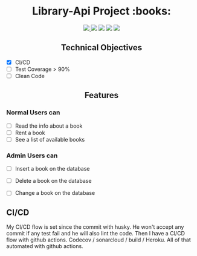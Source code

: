 <p>
  <h1 align="center"> Library-Api Project :books: </h1>
<p/>

<p align="center">
  <a href="https://codecov.io/gh/LeoAntunesBrombilla/Library-Api">
   <img src="https://codecov.io/gh/LeoAntunesBrombilla/Library-Api/branch/main/graph/badge.svg?token=Z72HUXRU90"/>
  </a>
  <img src="https://sonarcloud.io/api/project_badges/measure?project=LeoAntunesBrombilla_Library-Api&metric=alert_status" />
  <img src="https://sonarcloud.io/api/project_badges/measure?project=LeoAntunesBrombilla_Library-Api&metric=bugs" />
  <img src="https://sonarcloud.io/api/project_badges/measure?project=LeoAntunesBrombilla_Library-Api&metric=code_smells" />
  <img src="https://sonarcloud.io/api/project_badges/measure?project=LeoAntunesBrombilla_Library-Api&metric=duplicated_lines_density" />
</p>

<p>
  <h2 align="center"> Technical Objectives </h1>
<p/>

- [x] CI/CD
- [ ] Test Coverage > 90%
- [ ] Clean Code

<p>
  <h2 align="center"> Features </h2>
<p/>

<p>
  <h3> Normal Users can </h3>
<p/>

- [ ] Read the info about a book
- [ ] Rent a book
- [ ] See a list of available books

<p>
  <h3> Admin Users can </h3>
<p/>

- [ ] Insert a book on the database
- [ ] Delete a book on the database
- [ ] Change a book on the database


## CI/CD

My CI/CD flow is set since the commit with husky. He won't accept any commit if any test fail and he will also lint the code. Then I have a CI/CD flow with github actions. Codecov / sonarcloud / build / Heroku. All of that automated with github actions.



